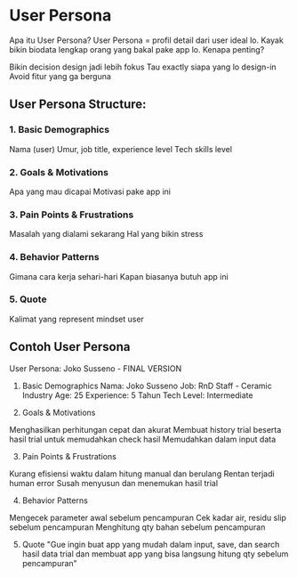 # User Persona

Apa itu User Persona?
User Persona = profil detail dari user ideal lo. Kayak bikin biodata lengkap orang yang bakal pake app lo.
Kenapa penting?

Bikin decision design jadi lebih fokus
Tau exactly siapa yang lo design-in
Avoid fitur yang ga berguna

## User Persona Structure:

### 1. Basic Demographics
Nama (user)
Umur, job title, experience level
Tech skills level

### 2. Goals & Motivations
Apa yang mau dicapai
Motivasi pake app ini

### 3. Pain Points & Frustrations
Masalah yang dialami sekarang
Hal yang bikin stress

### 4. Behavior Patterns
Gimana cara kerja sehari-hari
Kapan biasanya butuh app ini

### 5. Quote
Kalimat yang represent mindset user

## Contoh User Persona

User Persona: Joko Susseno - FINAL VERSION

1. Basic Demographics
Nama: Joko Susseno
Job: RnD Staff - Ceramic Industry
Age: 25
Experience: 5 Tahun
Tech Level: Intermediate

2. Goals & Motivations

Menghasilkan perhitungan cepat dan akurat
Membuat history trial beserta hasil trial untuk memudahkan check hasil
Memudahkan dalam input data

3. Pain Points & Frustrations

Kurang efisiensi waktu dalam hitung manual dan berulang
Rentan terjadi human error
Susah menyusun dan menemukan hasil trial

4. Behavior Patterns

Mengecek parameter awal sebelum pencampuran
Cek kadar air, residu slip sebelum pencampuran
Menghitung qty bahan sebelum pencampuran

5. Quote
"Gue ingin buat app yang mudah dalam input, save, dan search hasil data trial dan membuat app yang bisa langsung hitung qty sebelum pencampuran"